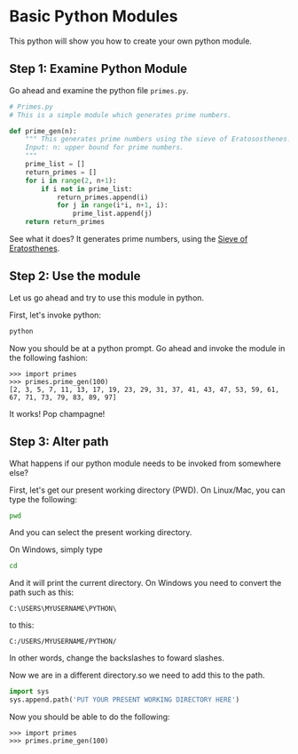 # Basic Python Modules

This python will show you how to create your own python module.

## Step 1: Examine Python Module
Go ahead and examine the python file `primes.py`.  

```python
# Primes.py
# This is a simple module which generates prime numbers.

def prime_gen(n):
    """ This generates prime numbers using the sieve of Eratososthenes.
    Input: n: upper bound for prime numbers.
    """
    prime_list = []
    return_primes = []
    for i in range(2, n+1):
        if i not in prime_list:
            return_primes.append(i)
            for j in range(i*i, n+1, i):
                prime_list.append(j)
    return return_primes
```

See what it does?  It generates prime numbers, using the [Sieve of Eratosthenes](https://en.wikipedia.org/wiki/Sieve_of_Eratosthenes).


## Step 2: Use the module

Let us go ahead and try to use this module in python.

First, let's invoke python:

```bash
python
```

Now you should be at a python prompt.  Go ahead and invoke the module in the following fashion:

```pycon
>>> import primes
>>> primes.prime_gen(100)
[2, 3, 5, 7, 11, 13, 17, 19, 23, 29, 31, 37, 41, 43, 47, 53, 59, 61, 67, 71, 73, 79, 83, 89, 97]
```

It works!  Pop champagne!

## Step 3: Alter path

What happens if our python module needs to be invoked from somewhere else?

First, let's get our present working directory (PWD). On Linux/Mac, you can type the following:

```bash
pwd 
```

And you can select the present working directory.

On Windows, simply type

```bash
cd 
```

And it will print the current directory.  On Windows you need to convert the path such as this:

`C:\USERS\MYUSERNAME\PYTHON\` 

to this:

`C:/USERS/MYUSERNAME/PYTHON/`

In other words, change the backslashes to foward slashes.

Now we are in a different directory.so we need to add this to the path.

```python
import sys
sys.append.path('PUT YOUR PRESENT WORKING DIRECTORY HERE')
```

Now you should be able to do the following:

```pycon
>>> import primes
>>> primes.prime_gen(100)
```

